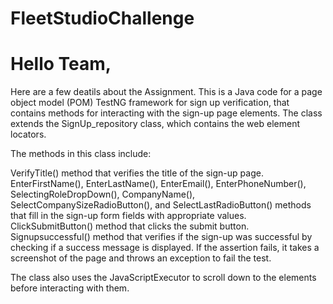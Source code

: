 # FleetStudioChallenge
# Hello Team,
Here are a few deatils about the Assignment.
This is a Java code for a page object model (POM) TestNG framework for sign up verification, that contains methods for interacting with the sign-up page elements. The class extends the SignUp_repository class, which contains the web element locators.

The methods in this class include:

VerifyTitle() method that verifies the title of the sign-up page.
EnterFirstName(), EnterLastName(), EnterEmail(), EnterPhoneNumber(), SelectingRoleDropDown(), CompanyName(), SelectCompanySizeRadioButton(), and SelectLastRadioButton() methods that fill in the sign-up form fields with appropriate values.
ClickSubmitButton() method that clicks the submit button.
Signupsuccessful() method that verifies if the sign-up was successful by checking if a success message is displayed. If the assertion fails, it takes a screenshot of the page and throws an exception to fail the test.



The class also uses the JavaScriptExecutor to scroll down to the elements before interacting with them.

